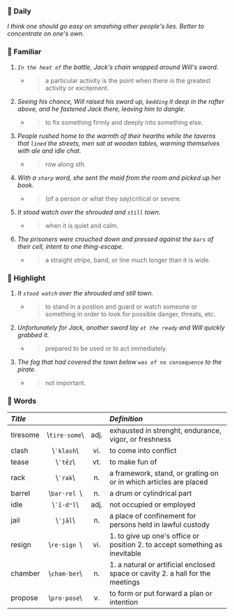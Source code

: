 ### :cherries: Daily
*I think one should go easy on smashing other people's lies. Better to concentrate on one's own.*
### :watermelon: Familiar
1. *`In the heat of` the battle, Jack's chain wrapped around Will's sword.*
   * > a particular activity is the point when there is the greatest activity or excitement.
2. *Seeing his chance, Will raised his sword up, `bedding` it deep in the rafter above, and he fastened Jack there, leaving him to dangle.*
   * > to fix something firmly and deeply into something else.
3. *People rushed home to the warmth of their hearths while the taverns that `lined` the streets, men sat at wooden tables, warming themselves with ale and idle chat.*
   * > row along sth.
4. *With a `sharp` word, she sent the maid from the room and picked up her book.*
   * > (of a person or what they say)critical or severe.
5. *It stood watch over the shrouded and `still` town.*
   * > when it is quiet and calm.
6. *The prisoners were crouched down and pressed against the `bars` of their cell, intent to one thing-escape.*
   * > a straight stripe, band, or line much longer than it is wide.
### :tangerine: Highlight
1. *It `stood watch` over the shrouded and still town.*
   * > to stand in a postion and guard or watch someone or something in order to look for possible danger, threats, etc.
2. *Unfortunately for Jack, another sword lay `at the ready` and Will quickly grabbed it.*
   * > prepared to be used or to act immediately.
3. *The fog that had covered the town below `was of no consequence` to the pirate.*
   * > not important.
### :grapes: Words
|*Title*|||*Definition*|
|:-----|:-----:|:-----:|:-----|
|tiresome| \\`tire·some`\\ |adj.|exhausted in strenght, endurance, vigor, or freshness|
|clash| \\`ˈklash`\\ |vi.|to come into conflict|
|tease| \\`ˈtēz`\\ |vt.|to make fun of|
|rack| \\`ˈrak`\\ |n.|a framework, stand, or grating on or in which articles are placed|
|barrel| \\`bar·rel `\\ |n.|a drum or cylindrical part|
|idle| \\`ˈī-dᵊl`\\ |adj.|not occupied or employed|
|jail| \\`ˈjāl`\\ |n.|a place of confinement for persons held in lawful custody|
|resign| \\`re·sign `\\ |vi.|1. to give up one's office or position 2. to accept something as inevitable|
|chamber| \\`cham·ber`\\ |n.|1. a natural or artificial enclosed space or cavity 2. a hall for the meetings|
|propose| \\`pro·pose`\\ |v.|to form or put forward a plan or intention|
